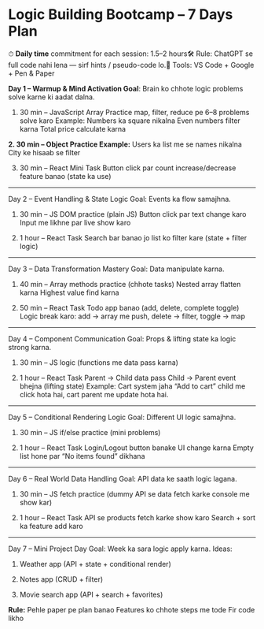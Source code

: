 # Logic Building Bootcamp – 7 Days Plan

⏱ **Daily time** commitment for each session: 1.5–2 hours🛠 Rule: ChatGPT se full code nahi lena — sirf hints / pseudo-code lo.📝 Tools: VS Code + Google + Pen & Paper

**Day 1 – Warmup & Mind Activation
Goal**: Brain ko chhote logic problems solve karne ki aadat dalna.
1. 30 min – JavaScript Array Practice
map, filter, reduce pe 6–8 problems solve karo
Example:
Numbers ka square nikalna
Even numbers filter karna
Total price calculate karna

**2. 30 min – Object Practice
Example:**
Users ka list me se names nikalna
City ke hisaab se filter

3. 30 min – React Mini Task
Button click par count increase/decrease feature banao (state ka use)

---
Day 2 – Event Handling & State Logic
Goal: Events ka flow samajhna.
1. 30 min – JS DOM practice (plain JS)
Button click par text change karo
Input me likhne par live show karo

2. 1 hour – React Task
Search bar banao jo list ko filter kare (state + filter logic)

---
Day 3 – Data Transformation Mastery
Goal: Data manipulate karna.
1. 40 min – Array methods practice (chhote tasks)
Nested array flatten karna
Highest value find karna

2. 50 min – React Task
Todo app banao (add, delete, complete toggle)
Logic break karo: add → array me push, delete → filter, toggle → map

---
Day 4 – Component Communication
Goal: Props & lifting state ka logic strong karna.
1. 30 min – JS logic (functions me data pass karna)

2. 1 hour – React Task
Parent → Child data pass
Child → Parent event bhejna (lifting state)
Example: Cart system jaha “Add to cart” child me click hota hai, cart parent me update hota hai.

---
Day 5 – Conditional Rendering Logic
Goal: Different UI logic samajhna.
1. 30 min – JS if/else practice (mini problems)

2. 1 hour – React Task
Login/Logout button banake UI change karna
Empty list hone par “No items found” dikhana

---
Day 6 – Real World Data Handling
Goal: API data ke saath logic lagana.
1. 30 min – JS fetch practice (dummy API se data fetch karke console me show kar)

2. 1 hour – React Task
API se products fetch karke show karo
Search + sort ka feature add karo

---
Day 7 – Mini Project Day
Goal: Week ka sara logic apply karna.
Ideas:
1. Weather app (API + state + conditional render)

2. Notes app (CRUD + filter)

3. Movie search app (API + search + favorites)

**Rule:**
Pehle paper pe plan banao
Features ko chhote steps me tode
Fir code likho